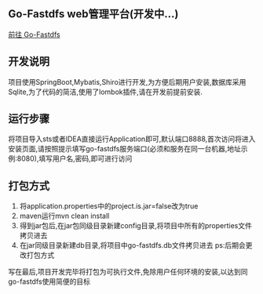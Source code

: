 ## Go-Fastdfs web管理平台(开发中...)
[前往 Go-Fastdfs](https://github.com/sjqzhang/go-fastdfs)

## 开发说明
项目使用SpringBoot,Mybatis,Shiro进行开发,为方便后期用户安装,数据库采用Sqlite,为了代码的简洁,使用了lombok插件,请在开发前提前安装.

## 运行步骤
将项目导入sts或者IDEA直接运行Application即可,默认端口8888,首次访问将进入安装页面,请按照提示填写go-fastdfs服务端口(必须和服务在同一台机器,地址示例:8080),填写用户名,密码,即可进行访问
## 打包方式
1. 将application.properties中的project.is.jar=false改为true
2. maven运行mvn clean install
3. 得到jar包后,在jar包同级目录新建config目录,将项目中所有的properties文件拷贝进去
4. 在jar同级目录新建db目录,将项目中go-fastdfs.db文件拷贝进去
ps:后期会更改打包方式

写在最后,项目开发完毕将打包为可执行文件,免除用户任何环境的安装,以达到同go-fastdfs使用简便的目标
